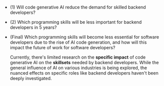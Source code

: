 - (1) Will code generative AI reduce the demand for skilled backend developers?
- (2) Which programming skills will be less important for backend developers in 5 years? 

- (Final) Which programming skills will become less essential for software developers due to the rise of AI code generation, and how will this impact the future of work for software developers?
  
  Currently, there's limited research on the **specific impact** of code generative AI on the **skillsets** needed by backend developers. While the general influence of AI on various industries is being explored, the nuanced effects on specific roles like backend developers haven't been deeply investigated.